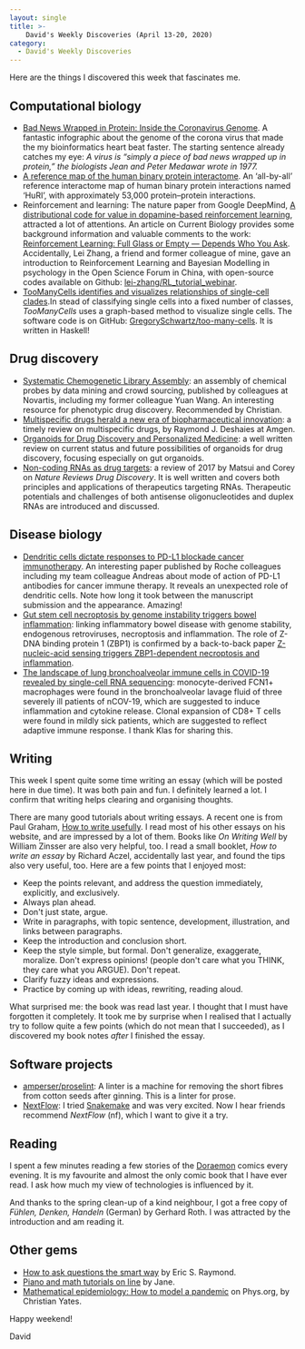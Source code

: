 ```yaml
---
layout: single
title: >- 
    David's Weekly Discoveries (April 13-20, 2020)
category: 
  - David's Weekly Discoveries
---
```


Here are the things I discovered this week that fascinates me.

## Computational biology

* [Bad News Wrapped in Protein: Inside the Coronavirus Genome](https://www.nytimes.com/interactive/2020/04/03/science/coronavirus-genome-bad-news-wrapped-in-protein.html). A fantastic infographic about the genome of the corona virus that made the my bioinformatics heart beat faster. The starting sentence already catches my eye: *A virus is “simply a piece of bad news wrapped up in protein,” the biologists Jean and Peter Medawar wrote in 1977.*
* [A reference map of the human binary protein interactome](https://www.nature.com/articles/s41586-020-2188-x).  An ‘all-by-all’ reference interactome map of human binary protein interactions named ‘HuRI’, with approximately 53,000 protein–protein interactions.
* Reinforcement and learning: The nature paper from Google DeepMind, [A distributional code for value in dopamine-based reinforcement learning](https://www.nature.com/articles/s41586-019-1924-6), attracted a lot of attentions. An article on Current Biology provides some background information and valuable comments to the work: [Reinforcement Learning: Full Glass or Empty — Depends Who You Ask](https://doi.org/10.1016/j.cub.2020.02.062). Accidentally, Lei Zhang, a friend and former colleague of mine, gave an introduction to Reinforcement Learning and Bayesian Modelling in psychology in the Open Science Forum in China, with open-source codes available on Github: [lei-zhang/RL_tutorial_webinar](https://github.com/lei-zhang/RL_tutorial_webinar).
* [TooManyCells identifies and visualizes relationships of single-cell clades](https://www.nature.com/articles/s41592-020-0748-5).In stead of classifying single cells into a fixed number of classes, *TooManyCells* uses a graph-based method to visualize single cells. The software code is on GitHub: [GregorySchwartz/too-many-cells](https://github.com/GregorySchwartz/too-many-cells). It is written in Haskell!

## Drug discovery

* [Systematic Chemogenetic Library Assembly](https://www.biorxiv.org/content/10.1101/2020.03.30.017244v1): an assembly of chemical probes by data mining and crowd sourcing, published by colleagues at Novartis, including my former colleague Yuan Wang. An interesting resource for phenotypic drug discovery. Recommended by Christian.
* [Multispecific drugs herald a new era of biopharmaceutical innovation](https://www.nature.com/articles/s41586-020-2168-1): a timely review on multispecific drugs, by Raymond J. Deshaies at Amgen.
* [Organoids for Drug Discovery and Personalized Medicine](https://doi.org/10.1146/annurev-pharmtox-010818-021108): a well written review on current status and future possibilities of organoids for drug discovery, focusing especially on gut organoids.
* [Non-coding RNAs as drug targets](https://www.nature.com/articles/nrd.2016.117): a review of 2017 by Matsui and Corey on *Nature Reviews Drug Discovery*. It is well written and covers both principles and applications of therapeutics targeting RNAs. Therapeutic potentials and challenges of both antisense oligonucleotides and duplex RNAs are introduced and discussed.

## Disease biology

* [Dendritic cells dictate responses to PD-L1 blockade cancer immunotherapy](https://doi.org/10.1126/scitranslmed.aav7431). An interesting paper published by Roche colleagues including my team colleague Andreas about mode of action of PD-L1 antibodies for cancer immune therapy. It reveals an unexpected role of dendritic cells. Note how long it took between the manuscript submission and the appearance. Amazing!
* [Gut stem cell necroptosis by genome instability triggers bowel inflammation](https://www.nature.com/articles/s41586-020-2127-x?WT.ec_id=NATURE-20200416&utm_source=nature_etoc&utm_medium=email&utm_campaign=20200416&sap-outbound-id=DCDF0274F32995C104360845F0B3397F555B3CB3): linking inflammatory bowel disease with genome stability, endogenous retroviruses, necroptosis and inflammation. The role of Z-DNA binding protein 1 (ZBP1) is confirmed by a back-to-back paper [Z-nucleic-acid sensing triggers ZBP1-dependent necroptosis and inflammation](https://www.nature.com/articles/s41586-020-2129-8).
* [The landscape of lung bronchoalveolar immune cells in COVID-19 revealed by
    single-cell RNA
    sequencing](https://www.medrxiv.org/content/10.1101/2020.02.23.20026690v1):
    monocyte-derived FCN1+ macrophages were found in the bronchoalveolar lavage fluid of three
    severely ill patients of nCOV-19, which are suggested to induce inflammation
    and cytokine release. Clonal expansion of CD8+ T cells were found in mildly
    sick patients, which are suggested to reflect adaptive immune response. I
    thank Klas for sharing this.


## Writing

This week I spent quite some time writing an essay (which will be posted here in
due time). It was both pain and fun. I definitely learned a lot. I confirm that
writing helps clearing and organising thoughts.

There are many good tutorials about writing essays. A recent one is from Paul
Graham, [How to write usefully](http://www.paulgraham.com/useful.html). I read
most of his other essays on his website, and are impressed by a lot of them.
Books like *On Writing Well* by William Zinsser are also very helpful, too. I
read a small booklet, *How to write an essay* by Richard Aczel, accidentally
last year, and found the tips also very useful, too. Here are a few points that
I enjoyed most:

* Keep the points relevant, and address the question immediately, explicitly,
and exclusively.
* Always plan ahead.
* Don't just state, argue.
* Write in paragraphs, with topic sentence, development, illustration, and links 
between paragraphs.
* Keep the introduction and conclusion short.
* Keep the style simple, but formal. Don't generalize, exaggerate, moralize. 
Don't express opinions! (people don't care what you THINK, they care what you 
ARGUE). Don't repeat.
* Clarify fuzzy ideas and expressions.
* Practice by coming up with ideas, rewriting, reading aloud.

What surprised me: the book was read last year. I thought that I must have
forgotten it completely. It took me by surprise when I realised that I actually
try to follow quite a few points (which do not mean that I succeeded), as I discovered my book notes *after* I finished
the essay.

## Software projects

* [amperser/proselint](https://github.com/amperser/proselint): A linter is a machine for removing the short fibres from cotton seeds after ginning. This is a linter for prose.
* [NextFlow](https://github.com/nextflow-io/nextflow): I tried
    [Snakemake](https://github.com/snakemake/snakemake) and was very excited.
    Now I hear friends recommend *NextFlow* (nf), which I want to give it a try.

## Reading

I spent a few minutes reading a few stories of the [Doraemon](https://en.wikipedia.org/wiki/Doraemon) comics every evening. It is my favourite and almost the only comic book that I have ever read. I ask how much my view of technologies is influenced by it.

And thanks to the spring clean-up of a kind neighbour, I got a free copy of *Fühlen, Denken,
Handeln* (German) by Gerhard Roth. I was attracted by the introduction and am
reading it.

## Other gems

* [How to ask questions the smart
    way](http://www.catb.org/~esr/faqs/smart-questions.html) by Eric S. Raymond.
* [Piano and math tutorials on
    line](https://sites.google.com/site/pianoandmathtutorials/home) by Jane.
* [Mathematical epidemiology: How to model a
    pandemic](https://phys.org/news/2020-03-mathematical-epidemiology-pandemic.html)
    on Phys.org, by Christian Yates.

Happy weekend! 

David
